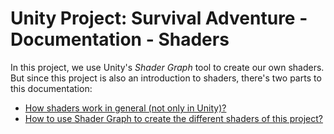 # Unity Project: Survival Adventure - Documentation - Shaders

In this project, we use Unity's *Shader Graph* tool to create our own shaders. But since this project is also an introduction to shaders, there's two parts to this documentation:

- [How shaders work in general (not only in Unity)?](./shaders-theory.md)
- [How to use Shader Graph to create the different shaders of this project?](./List/README.md)